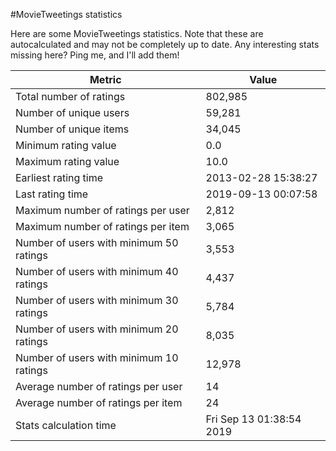 #MovieTweetings statistics

Here are some MovieTweetings statistics. Note that these are autocalculated and may not be completely up to date. Any interesting stats missing here? Ping me, and I'll add them!

Metric | Value
--- | ---
Total number of ratings                 | 802,985
Number of unique users                  | 59,281
Number of unique items                  | 34,045
Minimum rating value                    | 0.0
Maximum rating value                    | 10.0
Earliest rating time                    | 2013-02-28 15:38:27
Last rating time                        | 2019-09-13 00:07:58
Maximum number of ratings per user      | 2,812
Maximum number of ratings per item      | 3,065
Number of users with minimum 50 ratings | 3,553
Number of users with minimum 40 ratings | 4,437
Number of users with minimum 30 ratings | 5,784
Number of users with minimum 20 ratings | 8,035
Number of users with minimum 10 ratings | 12,978
Average number of ratings per user      | 14
Average number of ratings per item      | 24
Stats calculation time                  | Fri Sep 13 01:38:54 2019

